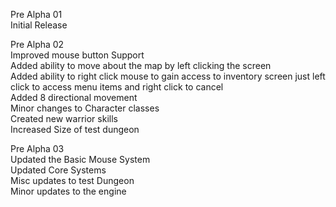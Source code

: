 Pre Alpha 01  
Initial Release  
  
Pre Alpha 02  
Improved mouse button Support  
Added ability to move about the map by left clicking the screen  
Added ability to right click mouse to gain access to inventory screen just left click to access menu items and right click to cancel  
Added 8 directional movement  
Minor changes to Character classes  
Created new warrior skills  
Increased Size of test dungeon  
  
Pre Alpha 03  
Updated the Basic Mouse System  
Updated Core Systems  
Misc updates to test Dungeon  
Minor updates to the engine  
